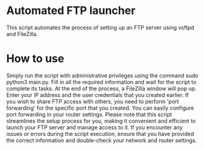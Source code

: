 # Automated FTP launcher
This script automates the process of setting up an FTP server using vsftpd and FileZilla.

# How to use
Simply run the script with administrative privileges using the command sudo python3 main.py. Fill in all the required information and wait for the script to complete its tasks.
At the end of the process, a FileZilla window will pop up. Enter your IP address and the user credentials that you created earlier.
If you wish to share FTP access with others, you need to perform 'port forwarding' for the specific port that you created. 
You can easily configure port forwarding in your router settings.
Please note that this script streamlines the setup process for you, making it convenient and efficient to launch your FTP server and manage access to it. 
If you encounter any issues or errors during the script execution, 
ensure that you have provided the correct information and double-check your network and router settings.
